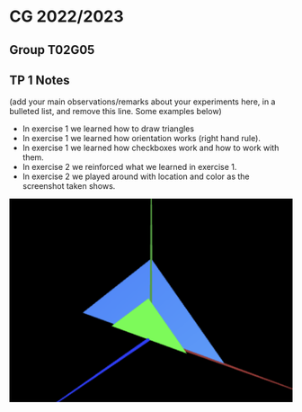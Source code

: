 # CG 2022/2023

## Group T02G05

## TP 1 Notes

(add your main observations/remarks about your experiments here, in a bulleted list, and remove this line. Some examples below)

- In exercise 1 we learned how to draw triangles
- In exercise 1 we learned  how orientation works (right hand rule). 
- In exercise 1 we learned how checkboxes work and how to work with them.
- In exercise 2 we reinforced what we learned in exercise 1.
- In exercise 2 we played around with location and color as the screenshot taken shows.

![Screenshot 1](screenshots/CG-t02g05-tp1-1.png)
